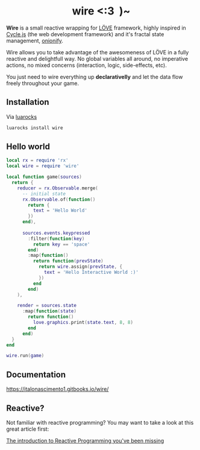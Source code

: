 <h1 align="center">
wire <:3&nbsp&nbsp)~
</h1>

**Wire** is a small reactive wrapping for [LÖVE](https://love2d.org/) framework,
highly inspired in [Cycle.js](http://cycle.js.org) (the web development framework) and it's fractal state
management, [onionify](https://github.com/staltz/cycle-onionify).

Wire allows you to take advantage of the awesomeness of LÖVE in a fully
reactive and delightfull way. No global variables all around, no imperative
actions, no mixed concerns (interaction, logic, side-effects, etc).

You just need to wire everything up **declarativelly** and let the data flow
freely throughout your game.


## Installation

Via [luarocks](https://luarocks.org/)

```sh
luarocks install wire
```

## Hello world

```lua
local rx = require 'rx'
local wire = require 'wire'

local function game(sources)
  return {
    reducer = rx.Observable.merge(
      -- initial state
      rx.Observable.of(function()
        return {
          text = 'Hello World'
        })
      end),
      
      sources.events.keypressed
        :filter(function(key)
          return key == 'space'
        end)
        :map(function()
          return function(prevState)
            return wire.assign(prevState, {
              text = 'Hello Interactive World :)'
            })
          end
        end)
    ),

    render = sources.state
      :map(function(state)
        return function()
          love.graphics.print(state.text, 8, 8)
        end
      end)
  }
end

wire.run(game)
```

## Documentation

https://italonascimento1.gitbooks.io/wire/


## Reactive?

Not familiar with reactive programming? You may want to take a look at this
great article first:

[The introduction to Reactive Programming you've been
missing](https://gist.github.com/staltz/868e7e9bc2a7b8c1f754)
